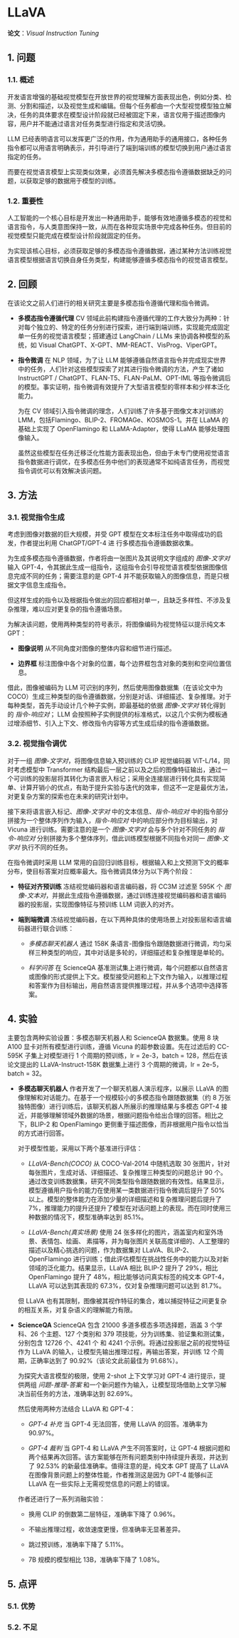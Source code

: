 # LLaVA

**论文**：*Visual Instruction Tuning*

## 1. 问题

### 1.1. 概述

开发语言增强的基础视觉模型在开放世界的视觉理解方面表现出色，例如分类、检测、分割和描述，以及视觉生成和编辑。但每个任务都由一个大型视觉模型独立解决，任务的具体要求在模型设计阶段就已经被固定下来，语言仅用于描述图像内容，用户并不能通过语言对任务类型进行指定和灵活切换。

LLM 已经表明语言可以发挥更广泛的作用，作为通用助手的通用接口，各种任务指令都可以用语言明确表示，并引导进行了端到端训练的模型切换到用户通过语言指定的任务。

而要在视觉语言模型上实现类似效果，必须首先解决多模态指令遵循数据缺乏的问题，以获取足够的数据用于模型的训练。

### 1.2. 重要性

人工智能的一个核心目标是开发出一种通用助手，能够有效地遵循多模态的视觉和语言指令，与人类意图保持一致，从而在各种现实场景中完成各种任务。但目前的视觉模型只能完成在模型设计阶段就固定的任务。

为实现该核心目标，必须获取足够的多模态指令遵循数据，通过某种方法训练视觉语言模型根据语言切换自身任务类型，构建能够遵循多模态指令的视觉语言模型。

## 2. 回顾

在该论文之前人们进行的相关研究主要是多模态指令遵循代理和指令微调。

* **多模态指令遵循代理** CV 领域此前构建指令遵循代理的工作大致分为两种：针对每个独立的、特定的任务分别进行探索，进行端到端训练，实现能完成固定单一任务的视觉语言模型；搭建通过 LangChain / LLMs 来协调各种模型的系统，如 Visual ChatGPT、X-GPT、MM-REACT、VisProg、ViperGPT。

* **指令微调** 在 NLP 领域，为了让 LLM 能够遵循自然语言指令并完成现实世界中的任务，人们针对这些模型探索了对其进行指令微调的方法，产生了诸如 InstructGPT / ChatGPT、FLAN-T5、FLAN-PaLM、OPT-IML 等指令微调后的模型。事实证明，指令微调有效提升了大型语言模型的零样本和少样本泛化能力。

  为在 CV 领域引入指令微调的理念，人们训练了许多基于图像文本对训练的 LMM，包括Flamingo、BLIP-2、FROMAGe、KOSMOS-1。并在 LLaMA 的基础上实现了 OpenFlamingo 和 LLaMA-Adapter，使得 LLaMA 能够处理图像输入。

  虽然这些模型在任务迁移泛化性能方面表现出色，但由于未专门使用视觉语言指令数据进行调优，在多模态任务中他们的表现通常不如纯语言任务，而视觉指令调优可以有效解决该问题。

## 3. 方法

### 3.1. 视觉指令生成

考虑到图像对数据的巨大规模，并受 GPT 模型在文本标注任务中取得成功的启发，作者提出利用 ChatGPT/GPT-4 进 行多模态指令遵循数据收集。

为生成多模态指令遵循数据，作者将由一张图片及其说明文字组成的 *图像-文字对* 输入 GPT-4，令其据此生成一组指令，这组指令会引导视觉语言模型依据图像信息完成不同的任务；需要注意的是 GPT-4 并不能获取输入的图像信息，而是只根据文字信息生成指令。

但这样生成的指令以及根据指令做出的回应都相对单一，且缺乏多样性、不涉及复杂推理，难以应对更复杂的指令遵循场景。

为解决该问题，使用两种类型的符号表示，将图像编码为视觉特征以提示纯文本 GPT：

* **图像说明** 从不同角度对图像的整体内容和细节进行描述。

* **边界框** 标注图像中各个对象的位置，每个边界框包含对象的类别和空间位置信息。

借此，图像被编码为 LLM 可识别的序列，然后使用图像数据集（在该论文中为 COCO）生成三种类型的指令遵循数据，分别是对话、详细描述、复杂推理。对于每种类型，首先手动设计几个种子实例，即最基础的依据 *图像-文字对* 转化得到的 *指令-响应对*； LLM 会按照种子实例提供的标准格式，以这几个实例为模板通过增添细节、引入上下文、修改指令内容等方式生成后续的指令遵循数据。

### 3.2. 视觉指令调优

对于一组 *图像-文字对*，将图像信息输入预训练的 CLIP 视觉编码器 ViT-L/14，同时考虑模型中 Transformer 结构最后一层之前以及之后的图像特征输出，通过一个可训练的投影层将其转化为语言嵌入标记；采用全连接层进行转化具有实现简单、计算开销小的优点，有助于提升实验与迭代的效率，但这不一定是最优方法，对更复杂方案的探索也在未来的研究计划中。

接下来将语言嵌入标记、*图像-文字对* 中的文本信息、*指令-响应对* 中的指令部分拼接为一个整体序列作为输入，*指令-响应对* 中的响应部分作为目标输出，对 Vicuna 进行训练。需要注意的是一个 *图像-文字对* 会与多个针对不同任务的 *指令-响应对* 分别拼接为多个整体序列，借此训练模型根据不同指令对同一 *图像-文字对* 执行不同的任务。

在指令微调时采用 LLM 常用的自回归训练目标，根据输入和上文预测下文的概率分布，使目标答案对应概率最大。指令微调具体分为以下两个阶段：

* **特征对齐预训练** 冻结视觉编码器和语言编码器，将 CC3M 过滤至 595K 个 *图像-文本对*，并据此生成指令遵循数据，通过训练连接视觉编码器和语言编码器的投影层，实现图像特征与预训练 LLM 词嵌入的对齐。

* **端到端微调** 冻结视觉编码器，在以下两种具体的使用场景上对投影层和语言编码器进行联合训练：
  
  * *多模态聊天机器人* 通过 158K 条语言-图像指令跟随数据进行微调，均匀采样三种类型的响应，其中对话是多轮的，详细描述和复杂推理是单轮的。

  * *科学问答* 在 ScienceQA 基准测试集上进行微调，每个问题都以自然语言或图像的形式提供上下文。模型接受问题和上下文作为输入，以推理过程和答案作为目标输出，用自然语言提供推理过程，并从多个选项中选择答案。

## 4. 实验

主要包含两种实验设置：多模态聊天机器人和 ScienceQA 数据集。使用 8 块 A100 显卡对所有模型进行训练，遵循 Vicuna 的超参数设置。先在过滤后的 CC-595K 子集上对模型进行 1 个周期的预训练，lr = 2e-3，batch = 128，然后在该论文提出的 LLaVA-Instruct-158K 数据集上进行 3 个周期的微调，lr = 2e-5，batch = 32。

* **多模态聊天机器人** 作者开发了一个聊天机器人演示程序，以展示 LLaVA 的图像理解和对话能力。在基于一个规模较小的多模态指令跟随数据集（约 8 万张独特图像）进行训练后，该聊天机器人所展示的推理结果与多模态 GPT-4 接近，并能够理解领域外数据的场景，根据问题指令给出合理的回答。相比之下，BLIP-2 和 OpenFlamingo 更侧重于描述图像，而非根据用户指令以恰当的方式进行回答。

  对于模型性能，采用以下两个基准进行评估：

  * *LLaVA-Bench(COCO)* 从 COCO-Val-2014 中随机选取 30 张图片，针对每张图片，生成对话、详细描述、复杂推理三种类型的问题总计 90 个。通过改变训练数据集，研究不同类型指令跟随数据的有效性。结果显示，模型遵循用户指令的能力在使用某一类数据进行指令微调后提升了 50% 以上。模型的整体能力在添加少量的详细描述和复杂推理问题后提升了 7%，推理能力的提升还提升了模型在对话问题上的表现。而在同时使用三种数据的情况下，模型准确率达到 85.1%。

  * *LLaVA-Bench(真实场景)* 使用 24 张多样化的图片，涵盖室内和室外场景、表情包、绘画、 素描等，并为每张图片关联高度详细的、人工整理的描述以及精心挑选的问题，作为数据集对 LLaVA、BLIP-2、OpenFlamingo 进行训练；借此评估模型在挑战性任务中的能力以及对新领域的泛化能力。结果显示，LLaVA 相比 BLIP-2 提升了 29%，相比 OpenFlamingo 提升了 48%，相比能够访问真实标签的纯文本 GPT-4，LLaVA 可以达到其表现的 67.3%，仅对复杂推理问题可以达到 81.7%。

  但 LLaVA 也有其限制，图像被其视作特征的集合，难以捕捉特征之间更复杂的相互关系，对复杂语义的理解能力有限。

* **ScienceQA** ScienceQA 包含 21000 多道多模态多项选择题，涵盖 3 个学科、26 个主题、127 个类别和 379 项技能，分为训练集、验证集和测试集，分别包含 12726 个、4241 个 和 4241 个示例。将通过投影层之前的视觉特征作为 LLaVA 的输入，让模型先输出推理过程，再输出答案，并训练 12 个周期，正确率达到了 90.92%（该论文此前最佳为 91.68%）。

  为探究大语言模型的极限，使用 2-shot 上下文学习对 GPT-4 进行提示，提供两组 *问题-推理-答案* 和一个新问题作为输入，让模型现场借助上文学习解决当前任务的方法，准确率达到 82.69%。

  然后使用两种方法结合 LLaVA 和 GPT-4：

  * *GPT-4 补充* 当 GPT-4 无法回答，使用 LLaVA 的回答。准确率为 90.97%。

  * *GPT-4 裁判* 当 GPT-4 和 LLaVA 产生不同答案时，让 GPT-4 根据问题和两个结果再次回答。该方案能够在所有问题类别中持续提升表现，并达到了 92.53% 的新最佳准确率。值得注意的是，纯文本 GPT 提高了 LLaVA 在图像背景问题上的整体性能，作者推测这是因为 GPT-4 能够纠正 LLaVA 在一些实际上无需视觉信息的问题上的错误。

  作者还进行了一系列消融实验：
  
  * 换用 CLIP 的倒数第二层特征，准确率下降了 0.96%。
  
  * 不输出推理过程，收敛速度更慢，但准确率无显著差异。
  
  * 跳过预训练，准确率下降了 5.11%。
  
  * 7B 规模的模型相比 13B，准确率下降了 1.08%。
## 5. 点评

### 5.1. 优势


### 5.2. 不足
